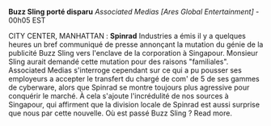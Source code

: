 ﻿**Buzz Sling porté disparu**
*Associated Medias [Ares Global Entertainment]* - 00h05 EST

CITY CENTER, MANHATTAN : **Spinrad** Industries a émis il y a quelques heures un bref communiqué de presse annonçant la mutation du génie de la publicité Buzz Sling vers l'enclave de la corporation à Singapour. Monsieur Sling aurait demandé cette mutation pour des raisons "familiales". Associated Medias s'interroge cependant sur ce qui a pu pousser ses employeurs a accepter le transfert du chargé de com' de 5 de ses gammes de cyberware, alors que Spinrad se montre toujours plus agressive pour conquérir le marché. À cela s'ajoute l'incrédulité de nos sources à Singapour, qui affirment que la division locale de Spinrad est aussi surprise que nous par cette nouvelle.
Où est passé Buzz Sling ? Read more.
